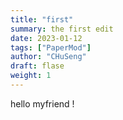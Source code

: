 ```yaml
---
title: "first"
summary: the first edit
date: 2023-01-12
tags: ["PaperMod"]
author: "CHuSeng"
draft: flase
weight: 1
---
```


hello myfriend !